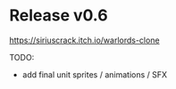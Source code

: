 # Release v0.6
https://siriuscrack.itch.io/warlords-clone

TODO:
* add final unit sprites / animations / SFX